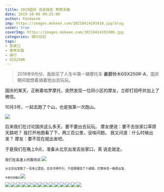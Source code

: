```yaml
---
title: 2019国庆 说走就走 草原天路
date: 2019-10-08 09:25:00
author: Pandaxnm
img: https://images.mokeee.com/20210414191410.jpg!blog
cover: true
coverImg: https://images.mokeee.com/20210414191406.jpg
categories: 骑行日记
tags:
- 张家口
- 草原天路
- 骑行
- GSX250R
---
```


> 2019年9月份，我刚买了人生中第一辆摩托车 **豪爵铃木GSX250R-A**，国庆期间就想着骑着他出去玩玩。

<!-- more -->

国庆的某天，正刷着哈罗摩托，突然发现一位同小区的摩友，立即打招呼并加上了微信。

10月3号，一起去跑了个山，也是我第一次跑山。

![](https://images.mokeee.com/20210415104734.jpg)

后来我们在讨论国庆这么多天，要不要出去玩玩。
摩友便说：要不去张家口草原天路吧？ 我打开地图看了下，两三百公里，没啥问题。
我又问道：什么时候出发？
摩友：要不现在就出发吧。

于是我们在晚上9点，准备从北京出发去张家口，真 说走就走。

<small>我们在高速上的服务区<small>
![](https://images.mokeee.com/20210414191400.jpg)

从北京出发跑了一百多公里后，实在冷得不行，于是随便找了个城镇，打算休息一晚再出发。

<small>半夜在快餐店<small>
![](https://images.mokeee.com/20210414191415.png)


![](https://images.mokeee.com/20210414191414.jpg)
![](https://images.mokeee.com/20210414191412.jpg)
![](https://images.mokeee.com/20210414191411.jpg)
![](https://images.mokeee.com/20210414191410.jpg)
![](https://images.mokeee.com/20210414191409.jpg)
![](https://images.mokeee.com/20210414191408.jpg)
![](https://images.mokeee.com/20210414191407.jpg)
![](https://images.mokeee.com/20210414191406.jpg)
![](https://images.mokeee.com/20210414191405.jpg)
![](https://images.mokeee.com/20210414191404.jpg)
![](https://images.mokeee.com/20210414191403.jpg)
![](https://images.mokeee.com/20210414191402.jpg)
![](https://images.mokeee.com/20210414191401.jpg)
![](https://images.mokeee.com/20210414191359.JPG)
